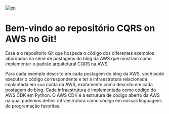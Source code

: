 [![en](https://img.shields.io/badge/lang-en-red.svg)](https://github.com/aws-samples/cqrs-on-aws/README.md)

# Bem-vindo ao repositório CQRS on AWS no Git!

Esse é o repositório Git que hospeda o código dos diferentes exemplos abordados na série de postagens do blog da AWS que
mostram como implementar o padrão arquitetural CQRS na AWS.

Para cada exemplo descrito em cada postagem do blog da AWS, você pode executar o código correspondente e ter a infraestrutura
relacionada implantada em sua conta da AWS, exatamente como descrito em cada postagem do blog. Cada infraestrutura é
implementada como código do AWS CDK em Python. O AWS CDK é a estrutura de código aberto da AWS na qual podemos definir
infraestrutura como código em nossas linguagens de programação favoritas.